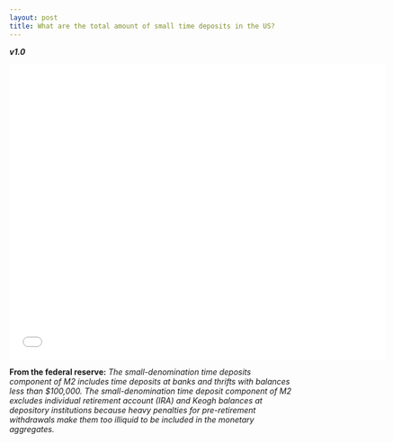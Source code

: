 ```yaml
---
layout: post
title: What are the total amount of small time deposits in the US? 
---
```


**_v1.0_**

<iframe src="//fred.stlouisfed.org/graph/graph-landing.php?g=6E8L&width=670&height=475" scrolling="no" frameborder="0" style="overflow:hidden; width:670px; height:525px;" allowTransparency="true"></iframe>

**From the federal reserve:** _The small-denomination time deposits component of M2 includes time deposits at banks and thrifts with balances less than $100,000. The small-denomination time deposit component of M2 excludes individual retirement account (IRA) and Keogh balances at depository institutions because heavy penalties for pre-retirement withdrawals make them too illiquid to be included in the monetary aggregates._ 
